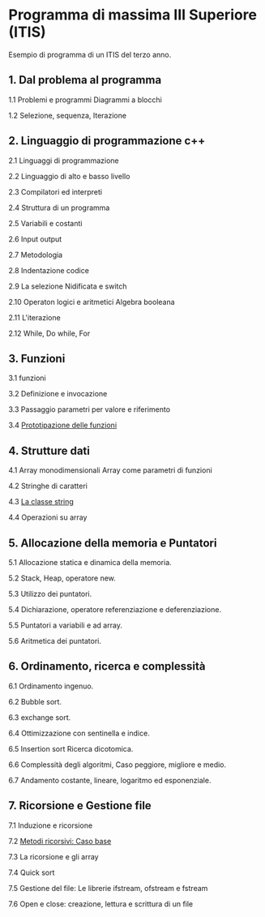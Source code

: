 # Programma di massima III Superiore (ITIS)
Esempio di programma di un ITIS del terzo anno.

## 1. Dal problema al programma

1.1 Problemi e programmi Diagrammi a blocchi

1.2 Selezione, sequenza, Iterazione

## 2. Linguaggio di programmazione c++ 

2.1 Linguaggi di programmazione

2.2 Linguaggio di alto e basso livello

2.3 Compilatori ed interpreti

2.4 Struttura di un programma

2.5 Variabili e costanti

2.6 Input output

2.7 Metodologia

2.8 Indentazione codice

2.9 La selezione Nidificata e switch

2.10 Operaton logici e aritmetici Algebra booleana

2.11 L'iterazione

2.12 While, Do while, For

## 3. Funzioni

3.1 funzioni

3.2 Definizione e invocazione

3.3 Passaggio parametri per valore e riferimento

3.4 [Prototipazione delle funzioni](http://homes.di.unimi.it/aguzzoli/didattica/algo06/lucidi6.pdf)

## 4. Strutture dati

4.1 Array monodimensionali Array come parametri di funzioni

4.2 Stringhe di caratteri

4.3 [La classe string](https://www.geeksforgeeks.org/stdstring-class-in-c/)

4.4 Operazioni su array

## 5. Allocazione della memoria e Puntatori

5.1 Allocazione statica e dinamica della memoria. 

5.2 Stack, Heap, operatore new.

5.3 Utilizzo dei puntatori.

5.4 Dichiarazione, operatore referenziazione e deferenziazione.

5.5 Puntatori a variabili e ad array.

5.6 Aritmetica dei puntatori.

## 6. Ordinamento, ricerca e complessità

6.1 Ordinamento ingenuo. 

6.2 Bubble sort.

6.3 exchange sort. 

6.4 Ottimizzazione con sentinella e indice.

6.5 Insertion sort Ricerca dicotomica. 

6.6 Complessità degli algoritmi, Caso peggiore, migliore e medio. 

6.7 Andamento costante, lineare, logaritmo ed esponenziale.

## 7. Ricorsione e Gestione file

7.1 Induzione e ricorsione

7.2 [Metodi ricorsivi: Caso base](http://www.edutecnica.it/informatica/r/r.htm)

7.3 La ricorsione e gli array

7.4 Quick sort

7.5 Gestione del file: Le librerie ifstream, ofstream e fstream

7.6 Open e close: creazione, lettura e scrittura di un file